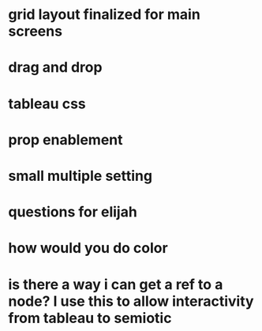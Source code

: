 # grid layout finalized for main screens
# drag and drop
# tableau css
# prop enablement

# small multiple setting


# questions for elijah

# how would you do color
# is there a way i can get a ref to a node? I use this to allow interactivity from tableau to semiotic
